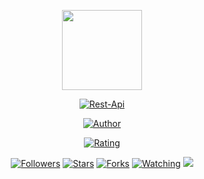 <p align="center">
<img src="https://telegra.ph/file/9e24fe165f90901fb68c2.jpg" width="128" height="128"/>
</p>
<p align="center">
<a href="#"><img title="Rest-Api" src="https://img.shields.io/badge/Rest Api Free-green?colorA=%23ff0000&colorB=%23017e40&style=for-the-badge"></a>
</p>
<p align="center">
<a href="https://github.com/Aprilia3"><img title="Author" src="https://img.shields.io/badge/AUTHOR-SEKHA-orange.svg?style=for-the-badge&logo=github"></a>
</p>
<p align="center">
<a href="https://www.codefactor.io/repository/github/inirey/RESTAPI/overview/master"><img title="Rating" src="https://www.codefactor.io/repository/github/inirey/RESTAPI/badge/master"></a>
</p>
<p align="center">
<a href="https://github.com/Aprilia3/followers"><img title="Followers" src="https://img.shields.io/github/followers/Aprilia3?color=blue&style=flat-square"></a>
<a href="https://github.com/Aprilia3/RESTAPI/stargazers/"><img title="Stars" src="https://img.shields.io/github/stars/Aprilia3/RESTAPI?color=red&style=flat-square"></a>
<a href="https://github.com/Aprilia3/RESTAPI/network/members"><img title="Forks" src="https://img.shields.io/github/forks/Aprilia3/RESTAPI?color=red&style=flat-square"></a>
<a href="https://github.com/Aprilia3/RESTAPI/watchers"><img title="Watching" src="https://img.shields.io/github/watchers/Aprilia3/RESTAPI?label=Watchers&color=blue&style=flat-square"></a>
<a href="https://hits.seeyoufarm.com"><img src="https://hits.seeyoufarm.com/api/count/incr/badge.svg?url=https%3A%2F%2Fgithub.com%2Finirey%2FRESTAPI&count_bg=%2379C83D&title_bg=%23555555&icon=probot.svg&icon_color=%2300FF6D&title=hits&edge_flat=false"/></a>
</p>
